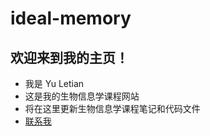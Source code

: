 # ideal-memory
## 欢迎来到我的主页！

- 我是 Yu Letian
- 这是我的生物信息学课程网站
- 将在这里更新生物信息学课程笔记和代码文件
- [联系我](yult24@mails.tsinghua.edu.cn)
